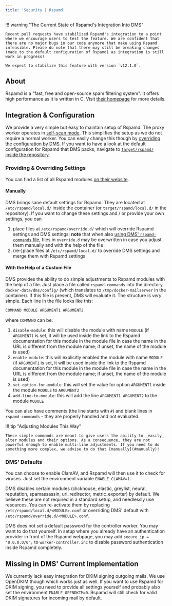 ```yaml
---
title: 'Security | Rspamd'
---
```


!!! warning "The Current State of Rspamd's Integration Into DMS"

    Recent pull requests have stabilized Rspamd's integration to a point where we encourage users to test the feature. We are confident that there are no major bugs in our code anymore that make using Rspamd infeasible. Please do note that there may still be breaking changes (made to the default configuration of Rspamd) as integration is still work in progress!

    We expect to stabilize this feature with version `v12.1.0`.

## About

Rspamd is a "fast, free and open-source spam filtering system". It offers high performance as it is written in C. Visit [their homepage][homepage] for more details.

## Integration & Configuration

We provide a very simple but easy to maintain setup of Rspamd. The proxy worker operates in [self-scan mode][proxy-self-scan-mode]. This simplifies the setup as we do not require a normal worker. You can easily change this though by [overriding the configuration by DMS](#providing-overriding-settings). If you want to have a look at the default configuration for Rspamd that DMS packs, navigate to [`target/rspamd/` inside the repository][dms-default-configuration].

### Providing & Overriding Settings

You can find a list of all Rspamd modules [on their website][modules].

#### Manually

DMS brings sane default settings for Rspamd. They are located at `/etc/rspamd/local.d/` inside the container (or `target/rspamd/local.d/` in the repository). If you want to change these settings and / or provide your own settings, you can

1. place files at `/etc/rspamd/override.d/` which will override Rspamd settings and DMS settings; **note** that when also [using DMS' `rspamd-commands` file](#with-the-help-of-a-custom-file), files in `override.d` may be overwritten in case you adjust them manually and with the help of the file
2. (re-)place files at `/etc/rspamd/local.d/` to override DMS settings and merge them with Rspamd settings

#### With the Help of a Custom File

DMS provides the ability to do simple adjustments to Rspamd modules with the help of a file. Just place a file called `rspamd-commands` into the directory `docker-data/dms/config/` (which translates to `/tmp/docker-mailserver` in the container). If this file is present, DMS will evaluate it. The structure is _very_ simple. Each line in the file looks like this:

```txt
COMMAND MODULE ARGUMENT1 ARGUMENT2
```

where `COMMAND` can be:

1. `disable-module`: this will disable the module with name `MODULE` (if `ARGUMENT1` is set, it will be used inside the link to the Rspamd documentation for this module in the module file in case the name in the URL is different from the module name; if unset, the name of the module is used)
2. `enable-module`: this will explicitly enabled the module with name `MODULE` (if `ARGUMENT1` is set, it will be used inside the link to the Rspamd documentation for this module in the module file in case the name in the URL is different from the module name; if unset, the name of the module is used)
3. `set-option-for-module`: this will set the value for option `ARGUMENT1` inside the module `MODULE` to `ARGUMENT2`
4. `add-line-to-module`: this will add the line `ARGUMENT1 ARGUMENT2` to the module `MODULE`

You can also have comments (the line starts with `#`) and blank lines in `rspamd-commands` - they are properly handled and not evaluated.

!!! tip "Adjusting Modules This Way"

    These simple commands are meant to give users the ability to _easily_ alter modules and their options. As a consequence, they are not powerful enough to enable multi-line adjustments. If you need to do something more complex, we advise to do that [manually](#manually)!

### DMS' Defaults

You can choose to enable ClamAV, and Rspamd will then use it to check for viruses. Just set the environment variable `ENABLE_CLAMAV=1`.

DMS disables certain modules (clickhouse, elastic, greylist, neural, reputation, spamassassin, url_redirector, metric_exporter) by default. We believe these are not required in a standard setup, and needlessly use resources. You can re-activate them by replacing `/etc/rspamd/local.d/<MODULE>.conf` or overriding DMS' default with `/etc/rspamd/override.d/<MODULE>.conf`.

DMS does not set a default password for the controller worker. You may want to do that yourself. In setup where you already have an authentication provider in front of the Rspamd webpage, you may add `secure_ip = "0.0.0.0/0";` to `worker-controller.inc` to disable password authentication inside Rspamd completely.

## Missing in DMS' Current Implementation

We currently lack easy integration for DKIM signing outgoing mails. We use OpenDKIM though which works just as well. If you want to use Rspamd for DKIM signing, you need to provide all settings yourself and probably also set the environment `ENABLE_OPENDKIM=0`. Rspamd will still check for valid DKIM signatures for incoming mail by default.

[homepage]: https://rspamd.com/
[modules]: https://rspamd.com/doc/modules/
[proxy-self-scan-mode]: https://rspamd.com/doc/workers/rspamd_proxy.html#self-scan-mode
[dms-default-configuration]: https://github.com/docker-mailserver/docker-mailserver/tree/master/target/rspamd

